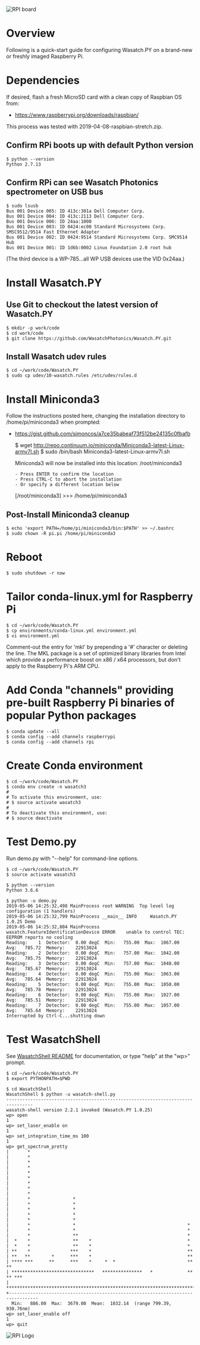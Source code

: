 ![RPI board](https://www.raspberrypi.org/app/uploads/2017/05/Raspberry-Pi-3-Ports-1-1833x1080.jpg)

# Overview

Following is a quick-start guide for configuring Wasatch.PY on a brand-new or freshly imaged Raspberry Pi.

# Dependencies

If desired, flash a fresh MicroSD card with a clean copy of Raspbian OS from:

- https://www.raspberrypi.org/downloads/raspbian/

This process was tested with 2019-04-08-raspbian-stretch.zip.

## Confirm RPi boots up with default Python version

    $ python --version
    Python 2.7.13

## Confirm RPi can see Wasatch Photonics spectrometer on USB bus

    $ sudo lsusb
    Bus 001 Device 005: ID 413c:301a Dell Computer Corp. 
    Bus 001 Device 004: ID 413c:2113 Dell Computer Corp. 
    Bus 001 Device 006: ID 24aa:1000  
    Bus 001 Device 003: ID 0424:ec00 Standard Microsystems Corp. SMSC9512/9514 Fast Ethernet Adapter
    Bus 001 Device 002: ID 0424:9514 Standard Microsystems Corp. SMC9514 Hub
    Bus 001 Device 001: ID 1d6b:0002 Linux Foundation 2.0 root hub

(The third device is a WP-785...all WP USB devices use the VID 0x24aa.)

# Install Wasatch.PY

## Use Git to checkout the latest version of Wasatch.PY

    $ mkdir -p work/code
    $ cd work/code
    $ git clone https://github.com/WasatchPhotonics/Wasatch.PY.git

## Install Wasatch udev rules

    $ cd ~/work/code/Wasatch.PY
    $ sudo cp udev/10-wasatch.rules /etc/udev/rules.d

# Install Miniconda3

Follow the instructions posted here, changing the installation directory to /home/pi/miniconda3 when prompted:

- https://gist.github.com/simoncos/a7ce35babeaf73f512be24135c0fbafb

    $ wget http://repo.continuum.io/miniconda/Miniconda3-latest-Linux-armv7l.sh
    $ sudo /bin/bash Miniconda3-latest-Linux-armv7l.sh

    Miniconda3 will now be installed into this location:
    /root/miniconda3

      - Press ENTER to confirm the location
      - Press CTRL-C to abort the installation
      - Or specify a different location below

    [/root/miniconda3] >>> /home/pi/miniconda3

## Post-Install Miniconda3 cleanup

    $ echo 'export PATH=/home/pi/miniconda3/bin:$PATH' >> ~/.bashrc
    $ sudo chown -R pi.pi /home/pi/miniconda3

# Reboot

    $ sudo shutdown -r now

# Tailor conda-linux.yml for Raspberry Pi

    $ cd ~/work/code/Wasatch.PY
    $ cp environments/conda-linux.yml environment.yml
    $ vi environment.yml

Comment-out the entry for 'mkl' by prepending a '#' character or deleting the line.
The MKL package is a set of optimized binary libraries from Intel which provide a
performance boost on x86 / x64 processors, but don't apply to the Raspberry Pi's ARM
CPU.

# Add Conda "channels" providing pre-built Raspberry Pi binaries of popular Python packages

    $ conda update --all
    $ conda config --add channels raspberrypi
    $ conda config --add channels rpi

# Create Conda environment

    $ cd ~/work/code/Wasatch.PY
    $ conda env create -n wasatch3
    #
    # To activate this environment, use:
    # $ source activate wasatch3
    #
    # To deactivate this environment, use:
    # $ source deactivate

# Test Demo.py

Run demo.py with "--help" for command-line options.

    $ cd ~/work/code/Wasatch.PY
    $ source activate wasatch3

    $ python --version
    Python 3.6.6

    $ python -u demo.py
    2019-05-06 14:25:32,498 MainProcess root WARNING  Top level log configuration (1 handlers)
    2019-05-06 14:25:32,799 MainProcess __main__ INFO     Wasatch.PY 1.0.25 Demo
    2019-05-06 14:25:32,804 MainProcess wasatch.FeatureIdentificationDevice ERROR    unable to control TEC: EEPROM reports no cooling
    Reading:    1  Detector:  0.00 degC  Min:   755.00  Max:  1067.00  Avg:   785.72  Memory:    22913024
    Reading:    2  Detector:  0.00 degC  Min:   757.00  Max:  1042.00  Avg:   785.75  Memory:    22913024
    Reading:    3  Detector:  0.00 degC  Min:   757.00  Max:  1048.00  Avg:   785.67  Memory:    22913024
    Reading:    4  Detector:  0.00 degC  Min:   755.00  Max:  1063.00  Avg:   785.64  Memory:    22913024
    Reading:    5  Detector:  0.00 degC  Min:   755.00  Max:  1050.00  Avg:   785.78  Memory:    22913024
    Reading:    6  Detector:  0.00 degC  Min:   755.00  Max:  1027.00  Avg:   785.51  Memory:    22913024
    Reading:    7  Detector:  0.00 degC  Min:   755.00  Max:  1057.00  Avg:   785.64  Memory:    22913024
    Interrupted by Ctrl-C...shutting down  

# Test WasatchShell

See [WasatchShell README](WasatchShell/README.md) for documentation, or type "help" at the "wp>" prompt.

    $ cd ~/work/code/Wasatch.PY
    $ export PYTHONPATH=$PWD

    $ cd WasatchShell
    WasatchShell $ python -u wasatch-shell.py
    --------------------------------------------------------------------------------
    wasatch-shell version 2.2.1 invoked (Wasatch.PY 1.0.25)
    wp> open
    1
    wp> set_laser_enable on
    1
    wp> set_integration_time_ms 100
    1
    wp> get_spectrum_pretty
    |       *                                                                         
    |       *                                                                         
    |       *                                                                         
    |       *                                                                         
    |       *                                                                         
    |       *                                                                         
    |       *                                                                         
    |       *                                                                         
    |       *                                                                         
    |       *                *                                                        
    |       *                *                                                        
    |       *                *                                                        
    |       *                *                                                        
    |       *                *                                                        
    |       *                *                                          *             
    |       *                *                                          *             
    |       *                **                                         *             
    |  *    *                **    *                                    *             
    |  *    *                **    *                                    *             
    | **    *               ***    *                                    **            
    | **   **        *      ***    *                                    **            
    | **** ***      **      ***    *     *  *                           **     **     
    | *******************************   ***************   *             ** ** ***     
    | ********************************************************************************
    +---------------------------------------------------------------------------------
      Min:   886.00  Max:  3679.00  Mean:  1032.14  (range 799.39, 930.76nm)
    wp> set_laser_enable off
    1
    wp> quit

![RPI Logo](https://www.raspberrypi.org/app/uploads/2018/03/RPi-Logo-Reg-SCREEN-199x250.png)
